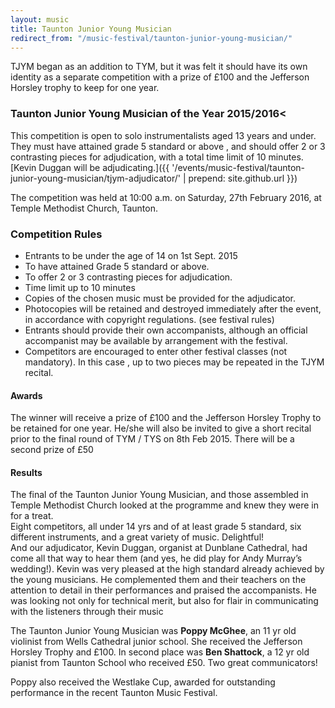 ```yaml
---
layout: music
title: Taunton Junior Young Musician
redirect_from: "/music-festival/taunton-junior-young-musician/"
---
```


TJYM began as an addition to TYM, but it was felt it should have its own identity as a separate competition with a prize of £100 and the Jefferson Horsley trophy to keep for one year.

### Taunton Junior Young Musician of the Year 2015/2016<
This competition is open to solo instrumentalists aged 13 years and under.  They must have attained grade 5 standard or above , and should offer 2 or 3 contrasting pieces for adjudication, with a total time limit of 10 minutes.[Kevin Duggan will be adjudicating.]({{ '/events/music-festival/taunton-junior-young-musician/tjym-adjudicator/' | prepend: site.github.url }})

The competition was held at 10:00 a.m. on Saturday, 27th February 2016, at Temple Methodist Church, Taunton. 

### Competition Rules
- Entrants to be under the age of 14 on 1st Sept. 2015<br />
- To have attained Grade 5 standard or above.<br />
- To offer 2 or 3 contrasting pieces for adjudication.<br />
- Time limit up to 10 minutes<br />
- Copies of the chosen music must be provided for the adjudicator.<br />
- Photocopies will be retained and destroyed immediately after the event, in accordance with copyright regulations. (see festival rules)<br />
- Entrants should provide their own accompanists, although an official accompanist may be available by arrangement with the festival.<br />
- Competitors are encouraged to enter other festival classes (not mandatory). In this case , up to two pieces may be repeated in the TJYM recital.

#### Awards
The winner will receive a prize of £100 and the Jefferson Horsley Trophy to be retained for one year. He/she will also be invited to give a short recital prior to the final round of TYM / TYS on 8th Feb 2015. There will be a second prize of £50

#### Results
The final of the Taunton Junior Young Musician, and those assembled in Temple Methodist Church looked at the programme and knew they were in for a treat.<br />
Eight competitors, all under 14 yrs and of at least grade 5 standard, six different instruments, and a great variety of music.  Delightful!<br />
And our adjudicator, Kevin Duggan, organist at Dunblane Cathedral, had come all that way to hear them (and yes, he did play for Andy Murray’s wedding!).  Kevin was very pleased at the high standard already achieved by the young musicians. He complemented them and their teachers on the attention to detail in their performances and praised the accompanists. He was looking not only for technical merit, but also for flair in communicating with the listeners through their music

The Taunton Junior Young Musician was **Poppy McGhee**, an 11 yr old violinist from Wells Cathedral junior school. She received the Jefferson Horsley Trophy and £100. In second place was **Ben Shattock**, a 12 yr old pianist from Taunton School who received £50. Two great communicators!

Poppy also received the Westlake Cup, awarded for outstanding performance in the recent Taunton Music Festival.

